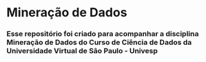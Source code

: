# Mineração de Dados

### Esse repositório foi criado para acompanhar a disciplina Mineração de Dados do Curso de Ciência de Dados da Universidade Virtual de Sâo Paulo - Univesp
